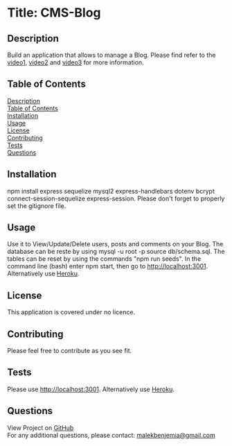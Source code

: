# Title: CMS-Blog</br>

## <span id="description">Description</span>
Build an application that allows to manage a Blog. Please find refer to the <a href="">video1</a>, <a href="">video2</a> and <a href="">video3</a> for more information.

## <span id="content">Table of Contents</span>
<a href="#description">Description</a></br>
<a href="#content">Table of Contents</a></br>
<a href="#installation">Installation</a></br>
<a href="#usage">Usage</a></br>
<a href="#license">License</a></br>
<a href="#contribution">Contributing</a></br>
<a href="#tests">Tests</a></br>
<a href="#questions">Questions</a></br>

## <span id="installation">Installation</span>
npm install express sequelize mysql2 express-handlebars dotenv bcrypt connect-session-sequelize express-session.
Please don't forget to properly set the gitignore file.

## <span id="usage">Usage</span>
Use it to View/Update/Delete users, posts and comments on your Blog. The database can be reste by using mysql -u root -p  source db/schema.sql. The tables can be reset by using the commands "npm run seeds". In the command line (bash) enter npm start, then go to <a href="http://localhost:3001">http://localhost:3001</a>. Alternatively use <a href="https://cmsblogmalekbenjemia.herokuapp.com/">Heroku</a>.

## <span id="license">License</span>
This application is covered under no licence.

## <span id="contribution">Contributing</span>
Please feel free to contribute as you see fit.

## <span id="tests">Tests</span>
Please use <a href="http://localhost:3001">http://localhost:3001</a>. Alternatively use <a href="https://cmsblogmalekbenjemia.herokuapp.com/">Heroku</a>.

## <span id="questions">Questions</span>
View Project on <a href="https://github.com/malek-benjemia">GitHub</a><br>
For any additional questions, please contact: malekbenjemia@gmail.com